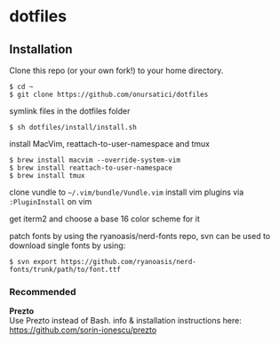
dotfiles
===================

## Installation

Clone this repo (or your own fork!) to your home directory.
```
$ cd ~
$ git clone https://github.com/onursatici/dotfiles
```
symlink files in the dotfiles folder
```
$ sh dotfiles/install/install.sh
```
install MacVim, reattach-to-user-namespace and tmux
```
$ brew install macvim --override-system-vim
$ brew install reattach-to-user-namespace
$ brew install tmux
```

clone vundle to `~/.vim/bundle/Vundle.vim`
install vim plugins via `:PluginInstall` on vim

get iterm2 and choose a base 16 color scheme for it

patch fonts by using the ryanoasis/nerd-fonts repo, svn can be used to download
single fonts by using:
```
$ svn export https://github.com/ryanoasis/nerd-fonts/trunk/path/to/font.ttf
```

### Recommended

**Prezto**  
Use Prezto instead of Bash. info & installation instructions here: https://github.com/sorin-ionescu/prezto
